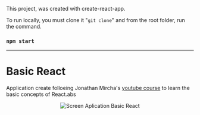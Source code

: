 This project, was created with create-react-app.

To run locally, you must clone it "`git clone`" and from the root folder, run the command.

### `npm start`

---

# Basic React

Application create folloeing Jonathan Mircha's [youtube course](https://www.youtube.com/watch?v=MPLN1ahXgcs&list=PLvq-jIkSeTUZ5XcUw8fJPTBKEHEKPMTKk&ab_channel=jonmircha) to learn the basic concepts of React.abs

<div style="text-align: center">
<img src="https://lh3.googleusercontent.com/v7x7JVJ-yvXG_QHC-2eEUQKKuRtmsV0bGRwNU43TnUGYjSIA2CpWetmz-xT-S_cDY7umNAGDLnqZzpGhxI7v6-oqYCNqjuwRv1soffEw08SHkqfZ0_D2ZE7khmtWVL80NQ8s3VE23pd1T9TqG5ITr8a1tQA0boiAbN-lncMbRTuTuNVxJb-lrWPVEcQ3OjG15Lglwn8kue9-pQGKaHLbBqMF-K1IF4bYS7xRwQYMQte2bzdTJ8d3I_c9Q4kYcZsmGtonvfnIseNvcjn3bepRd88LHpf_EiiN4AAHcomYl1_NgJMcE62FdZnsVk3FyeN0ARRR1SIirAEUy1lTwYJgqyXPWZyBkSon4Asbu6wPH64TBTBurXRRsNULwQWn81zDHmIzo-vF0567doYj1UyCVFPX5zelCM6leUXlbHfBnhDAz_eUCzr8_0ktSuur7dWCmbKO_OJbo8RRdUoAU7bvOdmu0DtEpWdYe1qxk9_IbErzZfPg5KHxe3UsIUCfiPGkDmXlBE3HtVcDvr14z5T5Zwe4V1iBBN_R_Dz5gkXhVMbnb8iSrv197jY93yMoSPFXmhsp6v9kVoa1u0B_f2C6azT12jmKrLdPq9-Gt8gWQCEshFdTxTJhl1ilzNI8sn_rX0AWKJ9r71NKEZ61C4KP1lFCOM1Ldkr-gdmO6kpIBirM34Zh5_dsAtjBWeeZ-X-UrSumNWDmmCaDssHENCR7ZRC0bLCqM8zk5VspEDwGvO700HmvK9KlSMm-QBAls5tCi8q4hiu8bVK9-SmDm_mFUICIGwf3cj6O=w53-h600-no?authuser=1" alt="Screen Aplication Basic React">
</div>
